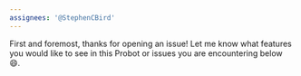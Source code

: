 ```yaml
---
assignees: '@StephenCBird'
---
```


First and foremost, thanks for opening an issue! Let me know what features you would like to see in this Probot or issues you are encountering below :smile:.